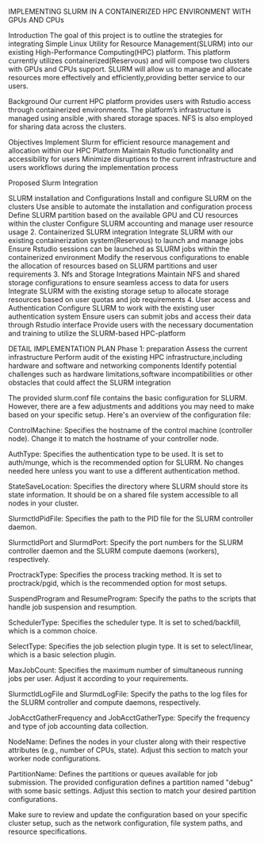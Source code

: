 IMPLEMENTING SLURM IN A CONTAINERIZED HPC ENVIRONMENT WITH GPUs AND CPUs


Introduction 
The goal of this project is to outline the strategies for integrating Simple Linux Utility for Resource Management(SLURM) into our existing High-Performance Computing(HPC) platform. This platform currently utilizes containerized(Reservous) and will compose two clusters with GPUs and CPUs support. SLURM will allow us to manage and allocate resources more effectively and efficiently,providing better service to our users. 

Background
Our current HPC platform provides users with Rstudio access through containerized environments. The platform’s infrastructure is managed using ansible ,with shared storage spaces. NFS is also employed for sharing data across the clusters. 

Objectives
Implement Slurm for efficient resource management and allocation within our HPC Platform
Maintain Rstudio functionality and accessibility for users 
Minimize disruptions to the current infrastructure and users workflows during the implementation process





 Proposed Slurm Integration 


SLURM installation and Configurations 
    Install and configure SLURM on the clusters 
    Use ansible to automate the installation and configuration process
    Define SLURM partition based on the available GPU and CU resources within the    cluster
Configure SLURM accounting and manage user resource usage 
2. Containerized SLURM integration 
       Integrate SLURM with our existing containerization system(Reservous) to launch and manage jobs
      Ensure Rstudio sessions can be launched as SLURM jobs within the containerized environment 
Modify the reservous configurations to enable the allocation of resources based on SLURM partitions and user requirements 
3. Nfs and Storage Integrations 
      Maintain NFS and shared storage configurations to ensure seamless access to data for users 
     Integrate SLURM with the existing storage setup to allocate storage resources based on user quotas and job requirements 
4. User access and Authentication
Configure SLURM to work with the existing user authentication system 
Ensure users can submit jobs  and access their data through Rstudio interface
Provide users with the necessary documentation and training to utilize the SLURM-based HPC-platform


DETAIL IMPLEMENTATION PLAN 
Phase 1: preparation 
    Assess the current infrastructure
Perform audit of the existing HPC infrastructure,including hardware and software and networking components 
Identify potential challenges such as hardware limitations,software incompatibilities or other obstacles that could affect the SLURM  integration 


The provided slurm.conf file contains the basic configuration for SLURM. However, there are a few adjustments and additions you may need to make based on your specific setup. Here's an overview of the configuration file:

ControlMachine: Specifies the hostname of the control machine (controller node). Change it to match the hostname of your controller node.

AuthType: Specifies the authentication type to be used. It is set to auth/munge, which is the recommended option for SLURM. No changes needed here unless you want to use a different authentication method.

StateSaveLocation: Specifies the directory where SLURM should store its state information. It should be on a shared file system accessible to all nodes in your cluster.

SlurmctldPidFile: Specifies the path to the PID file for the SLURM controller daemon.

SlurmctldPort and SlurmdPort: Specify the port numbers for the SLURM controller daemon and the SLURM compute daemons (workers), respectively.

ProctrackType: Specifies the process tracking method. It is set to proctrack/pgid, which is the recommended option for most setups.

SuspendProgram and ResumeProgram: Specify the paths to the scripts that handle job suspension and resumption.

SchedulerType: Specifies the scheduler type. It is set to sched/backfill, which is a common choice.

SelectType: Specifies the job selection plugin type. It is set to select/linear, which is a basic selection plugin.

MaxJobCount: Specifies the maximum number of simultaneous running jobs per user. Adjust it according to your requirements.

SlurmctldLogFile and SlurmdLogFile: Specify the paths to the log files for the SLURM controller and compute daemons, respectively.

JobAcctGatherFrequency and JobAcctGatherType: Specify the frequency and type of job accounting data collection.

NodeName: Defines the nodes in your cluster along with their respective attributes (e.g., number of CPUs, state). Adjust this section to match your worker node configurations.

PartitionName: Defines the partitions or queues available for job submission. The provided configuration defines a partition named "debug" with some basic settings. Adjust this section to match your desired partition configurations.

Make sure to review and update the configuration based on your specific cluster setup, such as the network configuration, file system paths, and resource specifications.